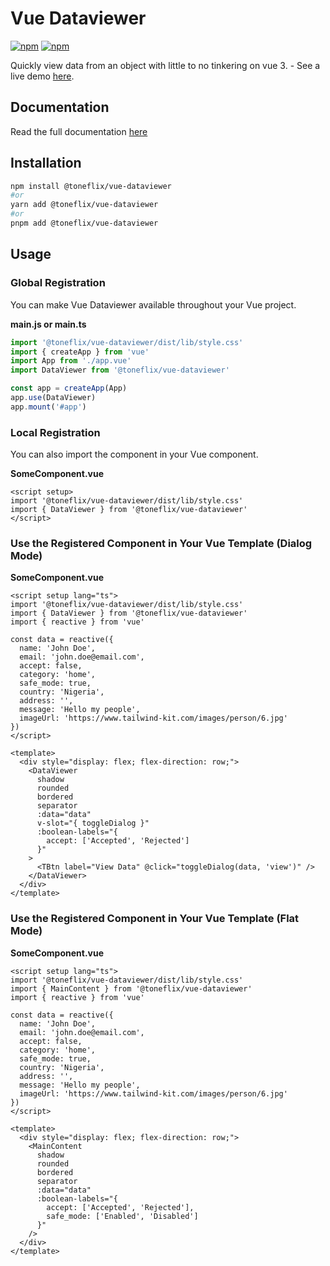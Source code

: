 # Vue Dataviewer

[![npm](https://img.shields.io/npm/v/@toneflix/vue-dataviewer.svg?style=flat-square)](https://www.npmjs.com/package/@toneflix/vue-dataviewer)
[![npm](https://img.shields.io/npm/dt/@toneflix/vue-dataviewer.svg?style=flat-square)](https://www.npmjs.com/package/@toneflix/vue-dataviewer)

Quickly view data from an object with little to no tinkering on vue 3. - See a live demo [here](http://greysoft.toneflix.net/vue-dataviewer/demo.html).

<!-- <p align="center">
    <img width="200" src="http://greysoft.toneflix.net/images/banner.png" alt="Vue Dataviewer">
    <img width="200" src="https://vuejs.org/images/logo.png" alt="Vue.js">
</p> -->

## Documentation

Read the full documentation [here](http://greysoft.toneflix.net/vue-dataviewer/)

## Installation

```bash
npm install @toneflix/vue-dataviewer
#or
yarn add @toneflix/vue-dataviewer
#or
pnpm add @toneflix/vue-dataviewer
```

## Usage

### Global Registration

You can make Vue Dataviewer available throughout your Vue project.

**main.js or main.ts**

```js
import '@toneflix/vue-dataviewer/dist/lib/style.css'
import { createApp } from 'vue'
import App from './app.vue'
import DataViewer from '@toneflix/vue-dataviewer'

const app = createApp(App)
app.use(DataViewer)
app.mount('#app')
```

### Local Registration

You can also import the component in your Vue component.

**SomeComponent.vue**

```vue
<script setup>
import '@toneflix/vue-dataviewer/dist/lib/style.css'
import { DataViewer } from '@toneflix/vue-dataviewer'
</script>
```

### Use the Registered Component in Your Vue Template (Dialog Mode)

**SomeComponent.vue**

```vue
<script setup lang="ts">
import '@toneflix/vue-dataviewer/dist/lib/style.css'
import { DataViewer } from '@toneflix/vue-dataviewer'
import { reactive } from 'vue'

const data = reactive({
  name: 'John Doe',
  email: 'john.doe@email.com',
  accept: false,
  category: 'home',
  safe_mode: true,
  country: 'Nigeria',
  address: '',
  message: 'Hello my people',
  imageUrl: 'https://www.tailwind-kit.com/images/person/6.jpg'
})
</script>

<template>
  <div style="display: flex; flex-direction: row;">
    <DataViewer
      shadow
      rounded
      bordered
      separator
      :data="data"
      v-slot="{ toggleDialog }"
      :boolean-labels="{
        accept: ['Accepted', 'Rejected']
      }"
    >
      <TBtn label="View Data" @click="toggleDialog(data, 'view')" />
    </DataViewer>
  </div>
</template>
```

### Use the Registered Component in Your Vue Template (Flat Mode)

**SomeComponent.vue**

```vue
<script setup lang="ts">
import '@toneflix/vue-dataviewer/dist/lib/style.css'
import { MainContent } from '@toneflix/vue-dataviewer'
import { reactive } from 'vue'

const data = reactive({
  name: 'John Doe',
  email: 'john.doe@email.com',
  accept: false,
  category: 'home',
  safe_mode: true,
  country: 'Nigeria',
  address: '',
  message: 'Hello my people',
  imageUrl: 'https://www.tailwind-kit.com/images/person/6.jpg'
})
</script>

<template>
  <div style="display: flex; flex-direction: row;">
    <MainContent
      shadow
      rounded
      bordered
      separator
      :data="data"
      :boolean-labels="{
        accept: ['Accepted', 'Rejected'],
        safe_mode: ['Enabled', 'Disabled']
      }"
    />
  </div>
</template>
```
